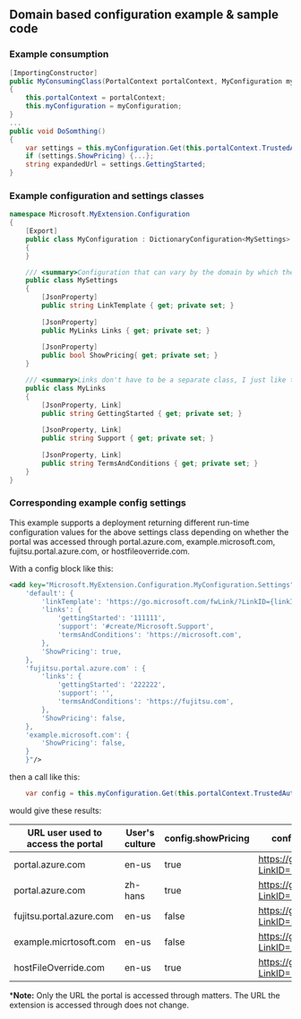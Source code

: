
<tags ms.service="portalfx"
      ms.workload="portalfx"
      ms.tgt_pltfrm="portalfx"
      ms.devlang="portalfx"
      ms.topic="get-started-article"
      ms.date="05/02/2016"
      ms.author="dbrankin" />

<a name="domain-based-configuration-example-sample-code"></a>
## Domain based configuration example &amp; sample code

<a name="domain-based-configuration-example-sample-code-example-consumption"></a>
### Example consumption

```cs
[ImportingConstructor]
public MyConsumingClass(PortalContext portalContext, MyConfiguration myConfiguration)
{
    this.portalContext = portalContext;
    this.myConfiguration = myConfiguration;
}
...
public void DoSomthing()
{
    var settings = this.myConfiguration.Get(this.portalContext.TrustedAuthorityHost, CultureInfo.CurrentUICulture);
    if (settings.ShowPricing) {...};
    string expandedUrl = settings.GettingStarted;
}
```

<a name="domain-based-configuration-example-sample-code-example-configuration-and-settings-classes"></a>
### Example configuration and settings classes

```cs
namespace Microsoft.MyExtension.Configuration
{
    [Export]
    public class MyConfiguration : DictionaryConfiguration<MySettings>
    {
    }

    /// <summary>Configuration that can vary by the domain by which the user accesses the portal (or some other string)</summary>
    public class MySettings
    {
        [JsonProperty]
        public string LinkTemplate { get; private set; }
 
        [JsonProperty]
        public MyLinks Links { get; private set; }
 
        [JsonProperty]
        public bool ShowPricing{ get; private set; }
    }

    /// <summary>Links don't have to be a separate class, I just like to group them separately to other settings</summary>
    public class MyLinks
    {
        [JsonProperty, Link]
        public string GettingStarted { get; private set; }
 
        [JsonProperty, Link]
        public string Support { get; private set; }
  
        [JsonProperty, Link]
        public string TermsAndConditions { get; private set; }
    }
}
```

<a name="domain-based-configuration-example-sample-code-corresponding-example-config-settings"></a>
### Corresponding example config settings
This example supports a deployment returning different run-time configuration values for the above settings class depending on whether the portal was accessed through
portal.azure.com, example.microsoft.com, fujitsu.portal.azure.com, or hostfileoverride.com.

With a config block like this:

```xml
<add key="Microsoft.MyExtension.Configuration.MyConfiguration.Settings" value="{
    'default': {
        'linkTemplate': 'https://go.microsoft.com/fwLink/?LinkID={linkId}&amp;clcid=0x{lcid}',
        'links': {
            'gettingStarted': '111111',
            'support': '#create/Microsoft.Support',
            'termsAndConditions': 'https://microsoft.com',
        },
        'ShowPricing': true,
    },
    'fujitsu.portal.azure.com' : {
        'links': {
            'gettingStarted': '222222',
            'support': '',
            'termsAndConditions': 'https://fujitsu.com',
        },
        'ShowPricing': false,
    },
    'example.microsoft.com': {
        'ShowPricing': false,
    }
    }"/>
```

then a call like this:

```cs
    var config = this.myConfiguration.Get(this.portalContext.TrustedAuthorityHost, CultureInfo.CurrentUICulture);
``` 

would give these results:

URL user used to access the portal|User's culture|config.showPricing|config.links.gettingStarted|config.links.support|config.links.termsAndConditions
----------------------------------|--------------|------------------|---------------------------|--------------------|-------------------------------
portal.azure.com        |en-us  |true |https://go.microsoft.com/fwLink/?LinkID=111111&clcid=0x409|#create/Microsoft.Support|https://microsoft.com
portal.azure.com        |zh-hans|true |https://go.microsoft.com/fwLink/?LinkID=111111&clcid=0x4|#create/Microsoft.Support|https://microsoft.com
fujitsu.portal.azure.com|en-us  |false|https://go.microsoft.com/fwLink/?LinkID=222222&clcid=0x409||https://fujitsu.com
example.micrtosoft.com  |en-us  |false|https://go.microsoft.com/fwLink/?LinkID=111111&clcid=0x409|#create/Microsoft.Support|https://microsoft.com
hostFileOverride.com    |en-us  |true |https://go.microsoft.com/fwLink/?LinkID=111111&clcid=0x409|#create/Microsoft.Support|https://microsoft.com
 
***Note:** Only the URL the portal is accessed through matters. The URL the extension is accessed through does not change.
